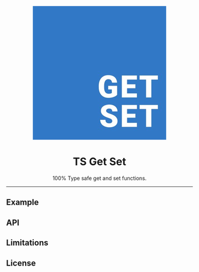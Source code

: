 <div align="center">
  <img src="./logo-small.jpg" alt="Logo" title="TS Get Set">
  <h1>TS Get Set</h1>
  <p>100% Type safe get and set functions.</p>
</div>

---

## Example

## API

## Limitations

## License
